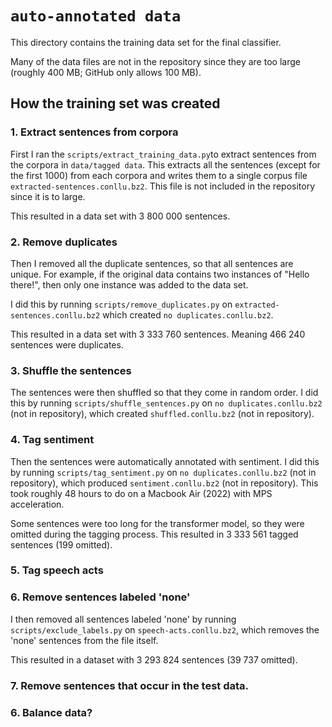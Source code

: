 # `auto-annotated data`
This directory contains the training data set for the final classifier. 

Many of the data files are not in the repository since they are too large (roughly 400 MB; GitHub only allows 100 MB). 

## How the training set was created

### 1. Extract sentences from corpora
First I ran the `scripts/extract_training_data.py`to extract sentences from the corpora in `data/tagged data`. This extracts all the sentences (except for the first 1000) from each corpora and writes them to a single corpus file `extracted-sentences.conllu.bz2`. This file is not included in the repository since it is to large.

This resulted in a data set with 3 800 000 sentences.

### 2. Remove duplicates
Then I removed all the duplicate sentences, so that all sentences are unique. For example, if the original data contains two instances of "Hello there!", then only one instance was added to the data set.

I did this by running `scripts/remove_duplicates.py` on `extracted-sentences.conllu.bz2` which created `no duplicates.conllu.bz2`.

This resulted in a data set with 3 333 760 sentences. Meaning 466 240 sentences were duplicates.

### 3. Shuffle the sentences
The sentences were then shuffled so that they come in random order. I did this by running `scripts/shuffle_sentences.py` on `no duplicates.conllu.bz2` (not in repository), which created `shuffled.conllu.bz2` (not in repository).

### 4. Tag sentiment
Then the sentences were automatically annotated with sentiment. I did this by running `scripts/tag_sentiment.py` on `no duplicates.conllu.bz2` (not in repository), which produced `sentiment.conllu.bz2` (not in repository). This took roughly 48 hours to do on a Macbook Air (2022) with MPS acceleration.

Some sentences were too long for the transformer model, so they were omitted during the tagging process. This resulted in 3 333 561 tagged sentences (199 omitted).

### 5. Tag speech acts

### 6. Remove sentences labeled 'none'
I then removed all sentences labeled 'none' by running `scripts/exclude_labels.py` on `speech-acts.conllu.bz2`, which removes the 'none' sentences from the file itself. 

This resulted in a dataset with 3 293 824 sentences (39 737 omitted).

### 7. Remove sentences that occur in the test data.

### 6. Balance data?